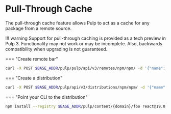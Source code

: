 # Pull-Through Cache

The pull-through cache feature allows Pulp to act as a cache for any package from a remote source.

!!! warning
    Support for pull-through caching is provided as a tech preview in Pulp 3.
    Functionality may not work or may be incomplete. Also, backwards compatibility when upgrading
    is not guaranteed.


=== "Create remote bar"
  ```bash
  curl -X POST $BASE_ADDR/pulp/pulp/api/v3/remotes/npm/npm/ -d '{"name": "bar", "url": "http://some.url/somewhere/"}' -H 'Content-Type: application/json'
  ```

=== "Create a distribution"
  ```bash
  curl -X POST $BASE_ADDR/pulp/api/v3/distributions/npm/npm/ -d '{"name": "baz", "base_path": "foo", "remote": $REMOTE_HREF"}' -H 'Content-Type: application/json'
  ```

=== "Point your CLI to the distribution"
  ```bash
  npm install --registry $BASE_ADDR/pulp/content/{domain}/foo react@19.0.0
  ```
